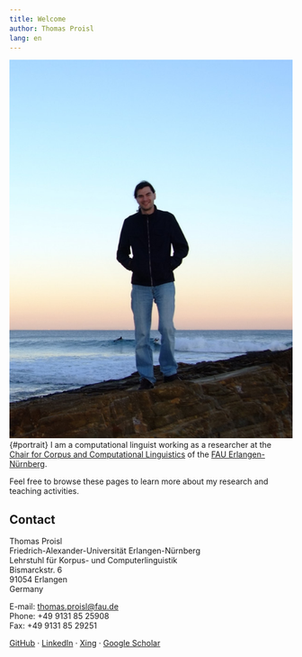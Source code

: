 ```yaml
---
title: Welcome
author: Thomas Proisl
lang: en
---
```


![Thomas Proisl](thomas_proisl.jpg){#portrait} I am a computational
linguist working as a researcher at the [Chair for Corpus and
Computational Linguistics](https://www.linguistik.fau.de) of the [FAU
Erlangen-Nürnberg](https://www.fau.de).

Feel free to browse these pages to learn more about my research and
teaching activities.


## Contact ##

Thomas Proisl \
Friedrich-Alexander-Universität Erlangen-Nürnberg \
Lehrstuhl für Korpus- und Computerlinguistik \
Bismarckstr. 6 \
91054 Erlangen \
Germany

E-mail: [thomas.proisl@fau.de](mailto:thomas.proisl@fau.de) \
Phone: +49 9131 85 25908 \
Fax: +49 9131 85 29251

[GitHub](https://github.com/tsproisl) ·
[LinkedIn](https://www.linkedin.com/in/thomas-proisl) ·
[Xing](https://www.xing.com/profile/Thomas_Proisl) ·
[Google Scholar](https://scholar.google.de/citations?user=GOnUOS4AAAAJ)

<!-- ## News ## -->
